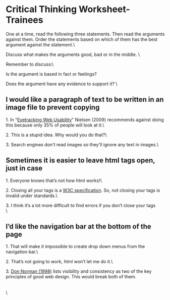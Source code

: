 # Critical Thinking Worksheet- Trainees

One at a time, read the following three statements. Then read the arguments against them. Order the statements based on which of them has the best argument against the statement.\


Discuss what makes the arguments good, bad or in the middle. \


Remember to discuss:\


Is the argument is based in fact or feelings?&#x20;

Does the argument have any evidence to support it? \


## I would like a paragraph of text to be written in an image file to prevent copying

1\. In "[Eyetracking Web Usability](https://www.amazon.com/Eyetracking-Web-Usability-Jakob-Nielsen/dp/0321498364)" Nielsen (2009) recommends against doing this because only 35% of people will look at it.\


2\. This is a stupid idea. Why would you do that?\


3\. Search engines don't read images so they'll ignore any text in images.\


## Sometimes it is easier to leave html tags open, just in case

1\. Everyone knows that’s not how html works!\


2\. Closing all your tags is a [W3C specification](https://www.w3.org/TR/html52/index.html). So, not closing your tags is invalid under standards.\


3\. I think it’s a lot more difficult to find errors if you don’t close your tags\
\


## I’d like the navigation bar at the bottom of the page

1\. That will make it impossible to create drop down menus from the navigation bar.\


2\. That’s not going to work, html won’t let me do it.\


3\. [Don Norman (1998)](https://en.wikipedia.org/wiki/The\_Design\_of\_Everyday\_Things) lists visibility and consistency as two of the key principles of good web design. This would break both of them.\
\
\
\
